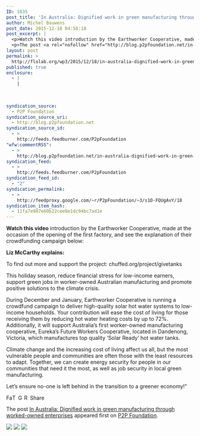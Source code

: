 ```yaml
---
ID: 1835
post_title: 'In Australia: Dignified work in green manufacturing through worked-owned enterprises'
author: Michel Bauwens
post_date: 2015-12-18 04:58:18
post_excerpt: |
  <p>Watch this video introduction by the Earthworker Cooperative, made at the occasion of the opening of the first factory, and see the explanation of their crowdfunding campaign below: Liz McCarthy explains: To find out more and support the project: chuffed.org/project/givetanks This holiday season, reduce financial stress for low-income earners, support green jobs in worker-owned Australian [&hellip;]</p>
  <p>The post <a rel="nofollow" href="http://blog.p2pfoundation.net/in-australia-dignified-work-in-green-manufacturing-through-worked-owned-enterprises/2015/12/18">In Australia: Dignified work in green manufacturing through worked-owned enterprises</a> appeared first on <a rel="nofollow" href="http://blog.p2pfoundation.net/">P2P Foundation</a>.</p>
layout: post
permalink: >
  http://flolab.org/wp3/2015/12/18/in-australia-dignified-work-in-green-manufacturing-through-worked-owned-enterprises/
published: true
enclosure:
  - |
    |
        
        
        
syndication_source:
  - P2P Foundation
syndication_source_uri:
  - http://blog.p2pfoundation.net
syndication_source_id:
  - >
    http://feeds.feedburner.com/P2pFoundation
"wfw:commentRSS":
  - >
    http://blog.p2pfoundation.net/in-australia-dignified-work-in-green-manufacturing-through-worked-owned-enterprises/2015/12/18/feed
syndication_feed:
  - >
    http://feeds.feedburner.com/P2pFoundation
syndication_feed_id:
  - "2"
syndication_permalink:
  - >
    http://feedproxy.google.com/~r/P2pFoundation/~3/s1O-FQUgAvY/18
syndication_item_hash:
  - 11fa7e907e60b22cee0e1dc94bc7ad1e
---
```

**Watch this video** introduction by the Earthworker Cooperative, made at the occasion of the opening of the first factory, and see the explanation of their crowdfunding campaign below:



**Liz McCarthy explains:**

To find out more and support the project: chuffed.org/project/givetanks

This holiday season, reduce financial stress for low-income earners, support green jobs in worker-owned Australian manufacturing and promote positive solutions to the climate crisis.

During December and January, Earthworker Cooperative is running a crowdfund campaign to deliver high-quality solar hot water systems to low-income households. Your contribution will ease the cost of living for those receiving them by reducing hot water heating costs by up to 72%. Additionally, it will support Australia’s first worker-owned manufacturing cooperative, Eureka’s Future Workers Cooperative, located in Dandenong, Victoria, which manufactures top quality ‘Solar Ready’ hot water tanks.

Climate change and the increasing cost of living affect us all, but the most vulnerable people and communities are often those with the least resources to adapt. Together, we can create energy security for people in our communities that need it the most, as well as job security in local green manufacturing.

Let’s ensure no-one is left behind in the transition to a greener economy!”

<a class="a2a_button_facebook" href="http://www.addtoany.com/add_to/facebook?linkurl=http%3A%2F%2Fblog.p2pfoundation.net%2Fin-australia-dignified-work-in-green-manufacturing-through-worked-owned-enterprises%2F2015%2F12%2F18&linkname=In%20Australia%3A%20Dignified%20work%20in%20green%20manufacturing%20through%20worked-owned%20enterprises" title="Facebook" rel="nofollow"><img src="http://blog.p2pfoundation.net/wp-content/plugins/add-to-any/icons/facebook.png" width="16" height="16" alt="Facebook" /></a><a class="a2a_button_twitter" href="http://www.addtoany.com/add_to/twitter?linkurl=http%3A%2F%2Fblog.p2pfoundation.net%2Fin-australia-dignified-work-in-green-manufacturing-through-worked-owned-enterprises%2F2015%2F12%2F18&linkname=In%20Australia%3A%20Dignified%20work%20in%20green%20manufacturing%20through%20worked-owned%20enterprises" title="Twitter" rel="nofollow"><img src="http://blog.p2pfoundation.net/wp-content/plugins/add-to-any/icons/twitter.png" width="16" height="16" alt="Twitter" /></a><a class="a2a_button_google_plus" href="http://www.addtoany.com/add_to/google_plus?linkurl=http%3A%2F%2Fblog.p2pfoundation.net%2Fin-australia-dignified-work-in-green-manufacturing-through-worked-owned-enterprises%2F2015%2F12%2F18&linkname=In%20Australia%3A%20Dignified%20work%20in%20green%20manufacturing%20through%20worked-owned%20enterprises" title="Google+" rel="nofollow"><img src="http://blog.p2pfoundation.net/wp-content/plugins/add-to-any/icons/google_plus.png" width="16" height="16" alt="Google+" /></a><a class="a2a_button_reddit" href="http://www.addtoany.com/add_to/reddit?linkurl=http%3A%2F%2Fblog.p2pfoundation.net%2Fin-australia-dignified-work-in-green-manufacturing-through-worked-owned-enterprises%2F2015%2F12%2F18&linkname=In%20Australia%3A%20Dignified%20work%20in%20green%20manufacturing%20through%20worked-owned%20enterprises" title="Reddit" rel="nofollow"><img src="http://blog.p2pfoundation.net/wp-content/plugins/add-to-any/icons/reddit.png" width="16" height="16" alt="Reddit" /></a><a class="a2a_dd a2a_target addtoany_share_save" href="https://www.addtoany.com/share#url=http%3A%2F%2Fblog.p2pfoundation.net%2Fin-australia-dignified-work-in-green-manufacturing-through-worked-owned-enterprises%2F2015%2F12%2F18&title=In%20Australia%3A%20Dignified%20work%20in%20green%20manufacturing%20through%20worked-owned%20enterprises" id="wpa2a_2"><img src="http://blog.p2pfoundation.net/wp-content/plugins/add-to-any/share_save_120_16.png" width="120" height="16" alt="Share" /></a>

The post <a rel="nofollow" href="http://blog.p2pfoundation.net/in-australia-dignified-work-in-green-manufacturing-through-worked-owned-enterprises/2015/12/18">In Australia: Dignified work in green manufacturing through worked-owned enterprises</a> appeared first on <a rel="nofollow" href="http://blog.p2pfoundation.net/">P2P Foundation</a>.

<div class="feedflare">
  <a href="http://feeds.feedburner.com/~ff/P2pFoundation?a=s1O-FQUgAvY:uyXxQEX7TyU:7Q72WNTAKBA"><img src="http://feeds.feedburner.com/~ff/P2pFoundation?d=7Q72WNTAKBA" border="0" /></img></a> <a href="http://feeds.feedburner.com/~ff/P2pFoundation?a=s1O-FQUgAvY:uyXxQEX7TyU:D7DqB2pKExk"><img src="http://feeds.feedburner.com/~ff/P2pFoundation?i=s1O-FQUgAvY:uyXxQEX7TyU:D7DqB2pKExk" border="0" /></img></a> <a href="http://feeds.feedburner.com/~ff/P2pFoundation?a=s1O-FQUgAvY:uyXxQEX7TyU:2mJPEYqXBVI"><img src="http://feeds.feedburner.com/~ff/P2pFoundation?d=2mJPEYqXBVI" border="0" /></img></a>
</div>

<img src="http://feeds.feedburner.com/~r/P2pFoundation/~4/s1O-FQUgAvY" height="1" width="1" alt="" />